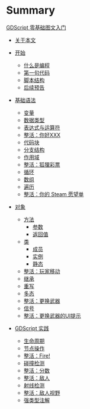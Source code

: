 # Summary

[GDScript 零基础图文入门](./GDScript.md)
- [关于本文](./ABOUT.md)
- [开始]()
    - [什么是编程](./Part1/什么是编程.md)
    - [第一句代码](./Part1/第一句代码.md)
    - [脚本结构](./Part1/脚本结构.md)
    - [后续预告](./Part1/后续预告.md)

- [基础语法]()
    - [变量](./Part2/变量.md)
    - [数据类型](./Part2/数据类型.md)
    - [表达式与运算符](./Part2/表达式与运算符.md)
    - [整活：你好XXX](./Part2/整活：你好XXX.md)
    - [代码块](./Part2/代码块.md)
    - [分支结构](./Part2/分支结构.md)
    - [作用域](./Part2/作用域.md)
    - [整活：狐狸彩票](./Part2/整活：狐狸彩票.md)
    - [循环]()
    - [数组]()
    - [遍历]()
    - [整活：你的 Steam 愿望单]()

- [对象]()
    - [方法]()
        - [参数]()
        - [返回值]()
    - [类]()
        - [成员]()
        - [实例]()
        - [静态]()
    - [整活：玩家移动]()
    - [继承]()
    - [重写]()
    - [多态]()
    - [整活：更换武器]()
    - [信号]()
    - [整活：更换武器的UI提示]()

- [GDScript 实践]()
    - [生命周期]()
    - [节点操作]()
    - [整活：Fire!]()
    - [碰撞检测]()
    - [整活：分数]()
    - [整活：敌人]()
    - [射线检测]()
    - [整活：敌人视野]()
    - [强类型注解]()
    
